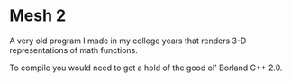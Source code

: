 Mesh 2
======
A very old program I made in my college years that renders 3-D representations of math functions.


To compile you would need to get a hold of the good ol' Borland C++ 2.0.
